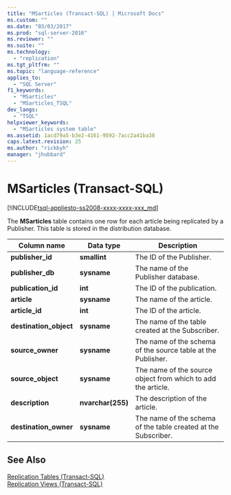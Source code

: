 ```yaml
---
title: "MSarticles (Transact-SQL) | Microsoft Docs"
ms.custom: ""
ms.date: "03/03/2017"
ms.prod: "sql-server-2016"
ms.reviewer: ""
ms.suite: ""
ms.technology: 
  - "replication"
ms.tgt_pltfrm: ""
ms.topic: "language-reference"
applies_to: 
  - "SQL Server"
f1_keywords: 
  - "MSarticles"
  - "MSarticles_TSQL"
dev_langs: 
  - "TSQL"
helpviewer_keywords: 
  - "MSarticles system table"
ms.assetid: 1acd79a5-b3e2-4161-9592-7acc2a41ba38
caps.latest.revision: 25
ms.author: "rickbyh"
manager: "jhubbard"
---
```

# MSarticles (Transact-SQL)
[!INCLUDE[tsql-appliesto-ss2008-xxxx-xxxx-xxx_md](../../database-engine/configure/windows/includes/tsql-appliesto-ss2008-xxxx-xxxx-xxx-md.md)]

  The **MSarticles** table contains one row for each article being replicated by a Publisher. This table is stored in the distribution database.  
  
|Column name|Data type|Description|  
|-----------------|---------------|-----------------|  
|**publisher_id**|**smallint**|The ID of the Publisher.|  
|**publisher_db**|**sysname**|The name of the Publisher database.|  
|**publication_id**|**int**|The ID of the publication.|  
|**article**|**sysname**|The name of the article.|  
|**article_id**|**int**|The ID of the article.|  
|**destination_object**|**sysname**|The name of the table created at the Subscriber.|  
|**source_owner**|**sysname**|The name of the schema of the source table at the Publisher.|  
|**source_object**|**sysname**|The name of the source object from which to add the article.|  
|**description**|**nvarchar(255)**|The description of the article.|  
|**destination_owner**|**sysname**|The name of the schema of the table created at the Subscriber.|  
  
## See Also  
 [Replication Tables &#40;Transact-SQL&#41;](../../relational-databases/system-tables/replication-tables-transact-sql.md)   
 [Replication Views &#40;Transact-SQL&#41;](../../relational-databases/system-views/replication-views-transact-sql.md)  
  
  